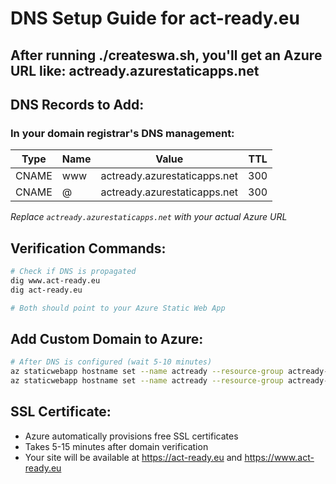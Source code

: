 # DNS Setup Guide for act-ready.eu

## After running ./createswa.sh, you'll get an Azure URL like: actready.azurestaticapps.net

## DNS Records to Add:

### In your domain registrar's DNS management:

| Type  | Name | Value | TTL |
|-------|------|-------|-----|
| CNAME | www  | actready.azurestaticapps.net | 300 |
| CNAME | @    | actready.azurestaticapps.net | 300 |

*Replace `actready.azurestaticapps.net` with your actual Azure URL*

## Verification Commands:

```bash
# Check if DNS is propagated
dig www.act-ready.eu
dig act-ready.eu

# Both should point to your Azure Static Web App
```

## Add Custom Domain to Azure:

```bash
# After DNS is configured (wait 5-10 minutes)
az staticwebapp hostname set --name actready --resource-group actready-rg --hostname act-ready.eu
az staticwebapp hostname set --name actready --resource-group actready-rg --hostname www.act-ready.eu
```

## SSL Certificate:
- Azure automatically provisions free SSL certificates
- Takes 5-15 minutes after domain verification
- Your site will be available at https://act-ready.eu and https://www.act-ready.eu 